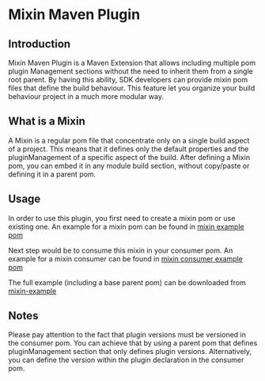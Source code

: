 # Mixin Maven Plugin

## Introduction

Mixin Maven Plugin is a Maven Extension that allows including multiple pom plugin Management sections without the need to inherit them from a single root parent.
By having this ability, SDK developers can provide mixin pom files that define the build behaviour. 
This feature let you organize your build behaviour project in a much more modular way. 

## What is a Mixin
A Mixin is a regular pom file that concentrate only on a single build aspect of a project. This means that it defines only the default properties and the pluginManagement of a specific aspect of the build. After defining a Mixin pom, you can embed it in any module build section, without copy/paste or defining it in a parent pom.

## Usage
In order to use this plugin, you first need to create a mixin pom or use existing one.
An example for a mixin pom can be found in [mixin example pom](../../../blob/master/examples/mixin-maven-plugin/mixin-example/mixin1/pom.xml)

Next step would be to consume this mixin in your consumer pom.
An example for a mixin consumer can be found in [mixin consumer example pom](../../../blob/master/examples/mixin-maven-plugin/mixin-example/mixin-consumer/pom.xml)

The full example (including a base parent pom) can be downloaded from [mixin-example](../../../tree/master/examples/mixin-maven-plugin/mixin-example/)

## Notes
Please pay attention to the fact that plugin versions must be versioned in the consumer pom. You can achieve that by using a parent pom that defines pluginManagement section that only defines plugin versions. Alternatively, you can define the version within the plugin declaration in the consumer pom.